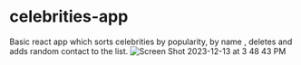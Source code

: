 # celebrities-app

Basic react app which sorts celebrities by popularity, by name , deletes and adds random contact to the list. 
![Screen Shot 2023-12-13 at 3 48 43 PM](https://github.com/JonathanRaposo/celebrities-app/assets/67019470/a2f75b45-0caa-45d7-9bce-131f01caaad1)
